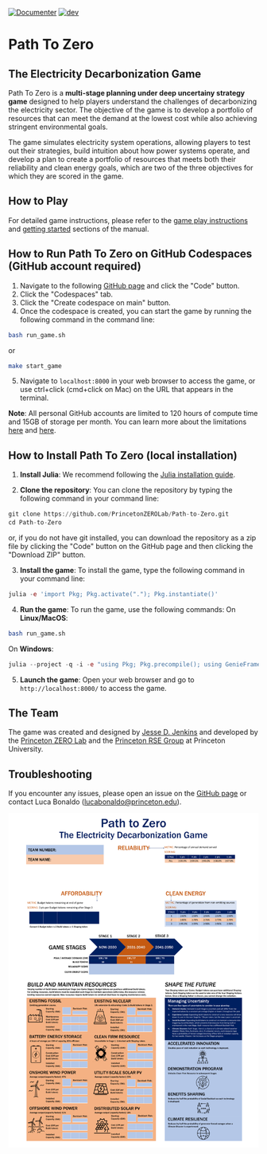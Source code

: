 [![Documenter](https://github.com/PrincetonZEROLab/Path-to-Zero/actions/workflows/documentation.yml/badge.svg)](https://github.com/PrincetonZEROLab/Path-to-Zero/actions/workflows/documentation.yml)
[![dev](https://img.shields.io/badge/docs-dev-blue.svg)](https://princetonzerolab.github.io/Path-to-Zero/dev/)

# Path To Zero
## The Electricity Decarbonization Game

Path To Zero is a **multi-stage planning under deep uncertainy strategy game** designed to help players understand the challenges of decarbonizing the electricity sector. The objective of the game is to develop a portfolio of resources that can meet the demand at the lowest cost while also achieving stringent environmental goals. 

The game simulates electricity system operations, allowing players to test out their strategies, build intuition about how power systems operate, and develop a plan to create a portfolio of resources that meets both their reliability and clean energy goals, which are two of the three objectives for which they are scored in the game.

## How to Play
For detailed game instructions, please refer to the [game play instructions](https://princetonzerolab.github.io/Path-to-Zero/dev/instructions/) and [getting started](https://princetonzerolab.github.io/Path-to-Zero/dev/getting_started/) sections of the manual.

## How to Run Path To Zero on GitHub Codespaces (GitHub account required)
1. Navigate to the following [GitHub page](https://github.com/PrincetonZEROLab/Path-to-Zero) and click the "Code" button.
2. Click the "Codespaces" tab.
3. Click the "Create codespace on main" button.
4. Once the codespace is created, you can start the game by running the following command in the command line:
```bash
bash run_game.sh
```
or
```bash
make start_game
```
5. Navigate to `localhost:8000` in your web browser to access the game, or use ctrl+click (cmd+click on Mac) on the URL that appears in the terminal.

**Note**: All personal GitHub accounts are limited to 120 hours of compute time and 15GB of storage per month. You can learn more about the limitations [here](https://docs.github.com/en/billing/managing-billing-for-github-codespaces/about-billing-for-github-codespaces) and [here](https://docs.github.com/en/codespaces/overview).

## How to Install Path To Zero (local installation)
1. **Install Julia**: We recommend following the [Julia installation guide](https://julialang.org/downloads/).

2. **Clone the repository**: You can clone the repository by typing the following command in your command line:
```julia
git clone https://github.com/PrincetonZEROLab/Path-to-Zero.git
cd Path-to-Zero
```
or, if you do not have git installed, you can download the repository as a zip file by clicking the "Code" button on the GitHub page and then clicking the "Download ZIP" button.

3. **Install the game**: To install the game, type the following command in your command line:
```julia
julia -e 'import Pkg; Pkg.activate("."); Pkg.instantiate()'
```

4. **Run the game**: To run the game, use the following commands:
On **Linux/MacOS**:
```bash
bash run_game.sh
```
On **Windows**:
```julia
julia --project -q -i -e "using Pkg; Pkg.precompile(); using GenieFramework; Genie.loadapp(); up();" 
```

5. **Launch the game**: Open your web browser and go to `http://localhost:8000/` to access the game.

## The Team
The game was created and designed by [Jesse D. Jenkins](https://mae.princeton.edu/people/faculty/jenkins) and developed by the [Princeton ZERO Lab](https://mae.princeton.edu/people/faculty/jenkins) and the [Princeton RSE Group](https://researchcomputing.princeton.edu/services/research-software-engineering) at Princeton University.

## Troubleshooting
If you encounter any issues, please open an issue on the [GitHub page](https://github.com/PrincetonZEROLab/Path-to-Zero/issues) or contact Luca Bonaldo (lucabonaldo@princeton.edu).

![png](./docs/src/assets/EDG_board.svg)